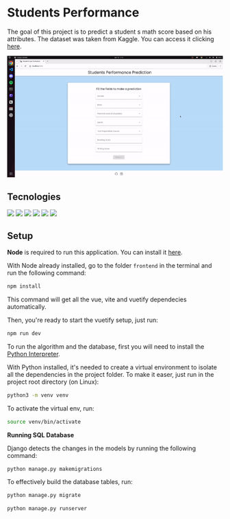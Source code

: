 <h1>Students Performance</h1>

<p>The goal of this project is to predict a student s math score based on his attributes. The dataset was taken from Kaggle. You can access  it clicking <a href="https://www.kaggle.com/datasets/spscientist/students-performance-in-exams">here</a>.</p>

<img src="frontend/public/students-performance.gif" />

<h2>Tecnologies</h2>
<div><img src="https://img.shields.io/badge/sqlite-%2307405e.svg?style=for-the-badge&logo=sqlite&logoColor=white" />
<img src="https://img.shields.io/badge/javascript-%23323330.svg?style=for-the-badge&logo=javascript&logoColor=%23F7DF1E)" />
<img src ="https://img.shields.io/badge/python-3670A0?style=for-the-badge&logo=python&logoColor=ffdd54" />
<img src="https://img.shields.io/badge/django-%23092E20.svg?style=for-the-badge&logo=django&logoColor=white" />
<img src="https://img.shields.io/badge/vuejs-%2335495e.svg?style=for-the-badge&logo=vuedotjs&logoColor=%234FC08D" />
<img src="https://img.shields.io/badge/Vuetify-1867C0?style=for-the-badge&logo=vuetify&logoColor=AEDDFF" /></div>

<h2>Setup</h2>

<strong>Node</strong> is required to run this application. You can install it <a href="https://nodejs.org/en">here</a>.

With Node already installed, go to the folder `frontend` in the terminal and run the following command:

```bash
npm install
```

This command will get all the vue, vite and vuetify dependecies automatically.

Then, you're ready to start the vuetify setup, just run:

```bash
npm run dev
```

To run the algorithm and the database, first you will need to install the <a href="https://www.python.org/">Python Interpreter</a>.

With Python installed, it's needed to create a virtual environment to isolate all the dependencies in the project folder. To make it easer, just run in the project root directory (on Linux):

```bash
python3 -m venv venv
```

To activate the virtual env, run:

```bash
source venv/bin/activate
```

**Running SQL Database**

Django detects the changes in the models by running the following command:

```bash
python manage.py makemigrations
```

To effectively build the database tables, run:

```bash
python manage.py migrate
```

```bash
python manage.py runserver
```
